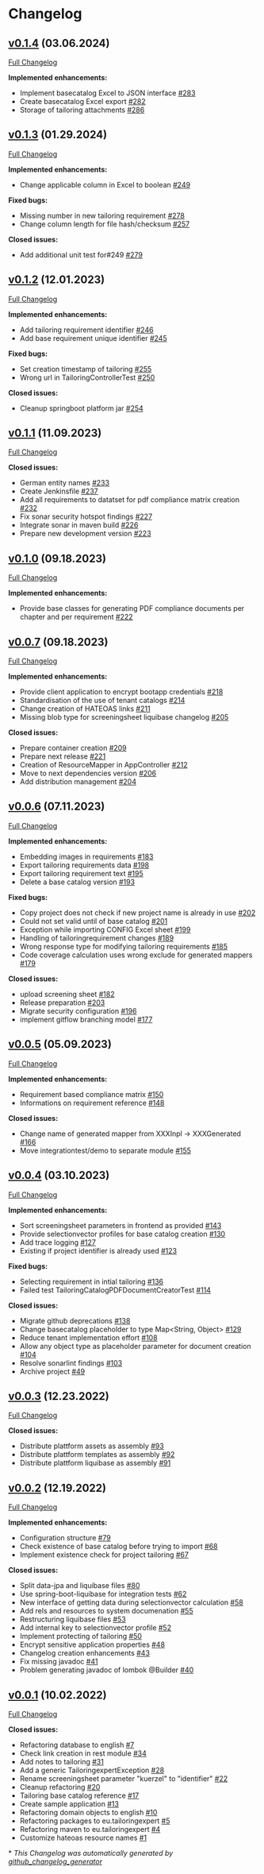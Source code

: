 # Changelog

## [v0.1.4](https://github.com/tailoringexpert/platform/tree/v0.1.4) (03.06.2024)

[Full Changelog](https://github.com/tailoringexpert/platform/compare/v0.1.3...v0.1.4)

**Implemented enhancements:**

- Implement basecatalog Excel to JSON interface [\#283](https://github.com/tailoringexpert/platform/issues/283)
- Create basecatalog Excel export [\#282](https://github.com/tailoringexpert/platform/issues/282)
- Storage of tailoring attachments [\#286](https://github.com/tailoringexpert/platform/issues/286)

## [v0.1.3](https://github.com/tailoringexpert/platform/tree/v0.1.3) (01.29.2024)

[Full Changelog](https://github.com/tailoringexpert/platform/compare/v0.1.2...v0.1.3)

**Implemented enhancements:**

- Change applicable column in Excel to boolean [\#249](https://github.com/tailoringexpert/platform/issues/249)

**Fixed bugs:**

- Missing number in new tailoring requirement [\#278](https://github.com/tailoringexpert/platform/issues/278)
- Change column length for file hash/checksum [\#257](https://github.com/tailoringexpert/platform/issues/257)

**Closed issues:**

- Add additional unit test for\#249 [\#279](https://github.com/tailoringexpert/platform/issues/279)

## [v0.1.2](https://github.com/tailoringexpert/platform/tree/v0.1.2) (12.01.2023)

[Full Changelog](https://github.com/tailoringexpert/platform/compare/v0.1.1...v0.1.2)

**Implemented enhancements:**

- Add tailoring requirement identifier [\#246](https://github.com/tailoringexpert/platform/issues/246)
- Add base requirement unique identifier [\#245](https://github.com/tailoringexpert/platform/issues/245)

**Fixed bugs:**

- Set creation timestamp of tailoring [\#255](https://github.com/tailoringexpert/platform/issues/255)
- Wrong url in TailoringControllerTest [\#250](https://github.com/tailoringexpert/platform/issues/250)

**Closed issues:**

- Cleanup springboot platform jar [\#254](https://github.com/tailoringexpert/platform/issues/254)

## [v0.1.1](https://github.com/tailoringexpert/platform/tree/v0.1.1) (11.09.2023)

[Full Changelog](https://github.com/tailoringexpert/platform/compare/v0.1.0...v0.1.1)

**Closed issues:**

- German entity names [\#233](https://github.com/tailoringexpert/platform/issues/233)
- Create Jenkinsfile [\#237](https://github.com/tailoringexpert/platform/issues/237)
- Add all requirements to datatset for pdf compliance matrix creation [\#232](https://github.com/tailoringexpert/platform/issues/232)
- Fix sonar security hotspot findings [\#227](https://github.com/tailoringexpert/platform/issues/227)
- Integrate sonar in maven build [\#226](https://github.com/tailoringexpert/platform/issues/226)
- Prepare new development version [\#223](https://github.com/tailoringexpert/platform/issues/223)

## [v0.1.0](https://github.com/tailoringexpert/platform/tree/v0.1.0) (09.18.2023)

[Full Changelog](https://github.com/tailoringexpert/platform/compare/v0.0.7...v0.1.0)

**Implemented enhancements:**

- Provide base classes for generating PDF compliance documents per chapter and per requirement [\#222](https://github.com/tailoringexpert/platform/issues/222)

## [v0.0.7](https://github.com/tailoringexpert/platform/tree/v0.0.7) (09.18.2023)

[Full Changelog](https://github.com/tailoringexpert/platform/compare/v0.0.6...v0.0.7)

**Implemented enhancements:**

- Provide client application to encrypt bootapp credentials [\#218](https://github.com/tailoringexpert/platform/issues/218)
- Standardisation of the use of tenant catalogs [\#214](https://github.com/tailoringexpert/platform/issues/214)
- Change creation of HATEOAS links [\#211](https://github.com/tailoringexpert/platform/issues/211)
- Missing blob type for screeningsheet liquibase changelog [\#205](https://github.com/tailoringexpert/platform/issues/205)

**Closed issues:**

- Prepare container creation [\#209](https://github.com/tailoringexpert/platform/issues/209)
- Prepare next release [\#221](https://github.com/tailoringexpert/platform/issues/221)
- Creation of ResourceMapper in AppController [\#212](https://github.com/tailoringexpert/platform/issues/212)
- Move to next dependencies version [\#206](https://github.com/tailoringexpert/platform/issues/206)
- Add distribution management [\#204](https://github.com/tailoringexpert/platform/issues/204)

## [v0.0.6](https://github.com/tailoringexpert/platform/tree/v0.0.6) (07.11.2023)

[Full Changelog](https://github.com/tailoringexpert/platform/compare/v0.0.5...v0.0.6)

**Implemented enhancements:**

- Embedding images in requirements [\#183](https://github.com/tailoringexpert/platform/issues/183)
- Export tailoring requirements data [\#198](https://github.com/tailoringexpert/platform/issues/198)
- Export tailoring requirement text [\#195](https://github.com/tailoringexpert/platform/issues/195)
- Delete a base catalog version [\#193](https://github.com/tailoringexpert/platform/issues/193)

**Fixed bugs:**

- Copy project does not check if new project name is already in use [\#202](https://github.com/tailoringexpert/platform/issues/202)
- Could not set valid until of base catalog [\#201](https://github.com/tailoringexpert/platform/issues/201)
- Exception while importing CONFIG Excel sheet [\#199](https://github.com/tailoringexpert/platform/issues/199)
- Handling of tailoringrequirement changes [\#189](https://github.com/tailoringexpert/platform/issues/189)
- Wrong response type for modifying tailoring requirements [\#185](https://github.com/tailoringexpert/platform/issues/185)
- Code coverage calculation uses wrong exclude for generated mappers [\#179](https://github.com/tailoringexpert/platform/issues/179)

**Closed issues:**

- upload screening sheet [\#182](https://github.com/tailoringexpert/platform/issues/182)
- Release preparation [\#203](https://github.com/tailoringexpert/platform/issues/203)
- Migrate security configuration [\#196](https://github.com/tailoringexpert/platform/issues/196)
- implement gitflow branching model [\#177](https://github.com/tailoringexpert/platform/issues/177)

## [v0.0.5](https://github.com/tailoringexpert/platform/tree/v0.0.5) (05.09.2023)

[Full Changelog](https://github.com/tailoringexpert/platform/compare/v0.0.4...v0.0.5)

**Implemented enhancements:**

- Requirement based compliance matrix [\#150](https://github.com/tailoringexpert/platform/issues/150)
- Informations on requirement reference [\#148](https://github.com/tailoringexpert/platform/issues/148)

**Closed issues:**

- Change name of generated mapper from XXXInpl -\> XXXGenerated [\#166](https://github.com/tailoringexpert/platform/issues/166)
- Move integrationtest/demo to separate module [\#155](https://github.com/tailoringexpert/platform/issues/155)

## [v0.0.4](https://github.com/tailoringexpert/platform/tree/v0.0.4) (03.10.2023)

[Full Changelog](https://github.com/tailoringexpert/platform/compare/v0.0.3...v0.0.4)

**Implemented enhancements:**

- Sort screeningsheet parameters in frontend as provided [\#143](https://github.com/tailoringexpert/platform/issues/143)
- Provide selectionvector profiles for base catalog creation [\#130](https://github.com/tailoringexpert/platform/issues/130)
- Add trace logging [\#127](https://github.com/tailoringexpert/platform/issues/127)
- Existing if project identifier is already used [\#123](https://github.com/tailoringexpert/platform/issues/123)

**Fixed bugs:**

- Selecting requirement in intial tailoring [\#136](https://github.com/tailoringexpert/platform/issues/136)
- Failed test TailoringCatalogPDFDocumentCreatorTest [\#114](https://github.com/tailoringexpert/platform/issues/114)

**Closed issues:**

- Migrate github deprecations [\#138](https://github.com/tailoringexpert/platform/issues/138)
- Change basecatalog placeholder to type Map\<String, Object\> [\#129](https://github.com/tailoringexpert/platform/issues/129)
- Reduce tenant implementation effort [\#108](https://github.com/tailoringexpert/platform/issues/108)
- Allow any object type as placeholder parameter for document creation [\#104](https://github.com/tailoringexpert/platform/issues/104)
- Resolve sonarlint findings [\#103](https://github.com/tailoringexpert/platform/issues/103)
- Archive project [\#49](https://github.com/tailoringexpert/platform/issues/49)

## [v0.0.3](https://github.com/tailoringexpert/platform/tree/v0.0.3) (12.23.2022)

[Full Changelog](https://github.com/tailoringexpert/platform/compare/v0.0.2...v0.0.3)

**Closed issues:**

- Distribute plattform assets as assembly [\#93](https://github.com/tailoringexpert/platform/issues/93)
- Distribute plattform templates as assembly [\#92](https://github.com/tailoringexpert/platform/issues/92)
- Distribute plattform liquibase as assembly [\#91](https://github.com/tailoringexpert/platform/issues/91)

## [v0.0.2](https://github.com/tailoringexpert/platform/tree/v0.0.2) (12.19.2022)

[Full Changelog](https://github.com/tailoringexpert/platform/compare/v0.0.1...v0.0.2)

**Implemented enhancements:**

- Configuration structure [\#79](https://github.com/tailoringexpert/platform/issues/79)
- Check existence of base catalog before trying to import [\#68](https://github.com/tailoringexpert/platform/issues/68)
- Implement existence check for project tailoring [\#67](https://github.com/tailoringexpert/platform/issues/67)

**Closed issues:**

- Split data-jpa and liquibase files [\#80](https://github.com/tailoringexpert/platform/issues/80)
- Use spring-boot-liquibase for integration tests [\#62](https://github.com/tailoringexpert/platform/issues/62)
- New interface of getting data during selectionvector calculation [\#58](https://github.com/tailoringexpert/platform/issues/58)
- Add rels and resources to system documenation [\#55](https://github.com/tailoringexpert/platform/issues/55)
- Restructuring liquibase files [\#53](https://github.com/tailoringexpert/platform/issues/53)
- Add internal key to selectionvector profile [\#52](https://github.com/tailoringexpert/platform/issues/52)
- Implement protecting of tailoring  [\#50](https://github.com/tailoringexpert/platform/issues/50)
- Encrypt sensitive application properties [\#48](https://github.com/tailoringexpert/platform/issues/48)
- Changelog creation enhancements [\#43](https://github.com/tailoringexpert/platform/issues/43)
- Fix missing javadoc [\#41](https://github.com/tailoringexpert/platform/issues/41)
- Problem generating javadoc of lombok @Builder [\#40](https://github.com/tailoringexpert/platform/issues/40)

## [v0.0.1](https://github.com/tailoringexpert/platform/tree/v0.0.1) (10.02.2022)

[Full Changelog](https://github.com/tailoringexpert/platform/compare/ef72a8e508e9e6d79bd268aba4ef257b48bb1a9d...v0.0.1)

**Closed issues:**

- Refactoring database to english [\#7](https://github.com/tailoringexpert/platform/issues/7)
- Check link creation in rest module [\#34](https://github.com/tailoringexpert/platform/issues/34)
- Add notes to tailoring [\#31](https://github.com/tailoringexpert/platform/issues/31)
- Add a generic TailoringexpertException [\#28](https://github.com/tailoringexpert/platform/issues/28)
- Rename screeningsheet parameter "kuerzel" to "identifier" [\#22](https://github.com/tailoringexpert/platform/issues/22)
- Cleanup refactoring [\#20](https://github.com/tailoringexpert/platform/issues/20)
- Tailoring base catalog reference [\#17](https://github.com/tailoringexpert/platform/issues/17)
- Create sample application [\#13](https://github.com/tailoringexpert/platform/issues/13)
- Refactoring domain objects to english [\#10](https://github.com/tailoringexpert/platform/issues/10)
- Refactoring packages to eu.tailoringexpert [\#5](https://github.com/tailoringexpert/platform/issues/5)
- Refactoring maven to eu.tailoringexpert [\#4](https://github.com/tailoringexpert/platform/issues/4)
- Customize hateoas resource names [\#1](https://github.com/tailoringexpert/platform/issues/1)



\* *This Changelog was automatically generated by [github_changelog_generator](https://github.com/github-changelog-generator/github-changelog-generator)*
